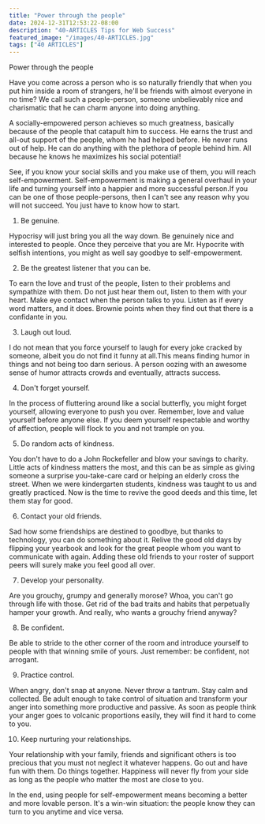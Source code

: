```yaml
---
title: "Power through the people"
date: 2024-12-31T12:53:22-08:00
description: "40-ARTICLES Tips for Web Success"
featured_image: "/images/40-ARTICLES.jpg"
tags: ["40 ARTICLES"]
---
```


Power through the people

Have you come across a person who is so naturally friendly that when you put him inside a room of strangers, he'll be friends with almost everyone in no time? We call such a people-person, someone unbelievably nice and charismatic that he can charm anyone into doing anything. 

A socially-empowered person achieves so much greatness, basically because of the people that catapult him to success. He earns the trust and all-out support of the people, whom he had helped before. He never runs out of help. He can do anything with the plethora of people behind him. All because he knows he maximizes his social potential!

See, if you know your social skills and you make use of them, you will reach self-empowerment. Self-empowerment is making a general overhaul in your life and turning yourself into a happier and more successful person.If you can be one of those people-persons, then I can't see any reason why you will not succeed. You just have to know how to start.

1. Be genuine.

Hypocrisy will just bring you all the way down. Be genuinely nice and interested to people. Once they perceive that you are Mr. Hypocrite with selfish intentions, you might as well say goodbye to self-empowerment. 

2. Be the greatest listener that you can be.

To earn the love and trust of the people, listen to their problems and sympathize with them. Do not just hear them out, listen to them with your heart. Make eye contact when the person talks to you. Listen as if every word matters, and it does. Brownie points when they find out that there is a confidante in you.

3. Laugh out loud.

I do not mean that you force yourself to laugh for every joke cracked by someone, albeit you do not find it funny at all.This means finding humor in things and not being too darn serious. A person oozing with an awesome sense of humor attracts crowds and eventually, attracts success.

4. Don't forget yourself.

In the process of fluttering around like a social butterfly, you might forget yourself, allowing everyone to push you over. Remember, love and value yourself before anyone else. If you deem yourself respectable and worthy of affection, people will flock to you and not trample on you.

5. Do random acts of kindness.

You don't have to do a John Rockefeller and blow your savings to charity. Little acts of kindness matters the most, and this can be as simple as giving someone a surprise you-take-care card or helping an elderly cross the street. When we were kindergarten students, kindness was taught to us and greatly practiced. Now is the time to revive the good deeds and this time, let them stay for good.

6. Contact your old friends.

Sad how some friendships are destined to goodbye, but thanks to technology, you can do something about it. Relive the good old days by flipping your yearbook and look for the great people whom you want to communicate with again. Adding these old friends to your roster of support peers will surely make you feel good all over. 

7. Develop your personality.

Are you grouchy, grumpy and generally morose? Whoa, you can't go through life with those. Get rid of the bad traits and habits that perpetually hamper your growth. And really, who wants a grouchy friend anyway? 

8. Be confident.

Be able to stride to the other corner of the room and introduce yourself to people with that winning smile of yours. Just remember: be confident, not arrogant.

9. Practice control.

When angry, don't snap at anyone. Never throw a tantrum. Stay calm and collected. Be adult enough to take control of situation and transform your anger into something more productive and passive. As soon as people think your anger goes to volcanic proportions easily, they will find it hard to come to you.

10. Keep nurturing your relationships.

Your relationship with your family, friends and significant others is too precious that you must not neglect it whatever happens. Go out and have fun with them. Do things together. Happiness will never fly from your side as long as the people who matter the most are close to you.

In the end, using people for self-empowerment means becoming a better and more lovable person. It's a win-win situation: the people know they can turn to you anytime and vice versa.

